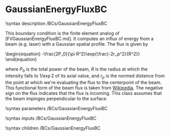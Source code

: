 # GaussianEnergyFluxBC

!syntax description /BCs/GaussianEnergyFluxBC

This boundary condition is the finite element analog of
[FVGaussianEnergyFluxBC.md]. It computes an influx of energy from a beam
(e.g. laser) with a Gaussian spatial profile. The flux is given by

\begin{equation}
-\frac{2P_0}{\pi R^2}\exp{\frac{-2r_p^2}{R^2}}
\end{equation}

where $P_0$ is the total power of the beam, $R$ is the radius at which the
intensity falls to $1/\exp{2}$ of its axial value, and $r_p$ is the normed
distance from the point at which we're evaluating the flux to the centerpoint of
the beam. This functional form of the beam flux is taken from
[Wikipedia](https://en.wikipedia.org/wiki/Gaussian_beam). The negative sign on
the flux indicates that the flux is incoming. This class assumes that the beam
impinges perpendicular to the surface.

!syntax parameters /BCs/GaussianEnergyFluxBC

!syntax inputs /BCs/GaussianEnergyFluxBC

!syntax children /BCs/GaussianEnergyFluxBC
